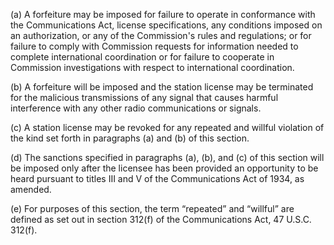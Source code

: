 (a) A forfeiture may be imposed for failure to operate in conformance with the Communications Act, license specifications, any conditions imposed on an authorization, or any of the Commission's rules and regulations; or for failure to comply with Commission requests for information needed to complete international coordination or for failure to cooperate in Commission investigations with respect to international coordination.

(b) A forfeiture will be imposed and the station license may be terminated for the malicious transmissions of any signal that causes harmful interference with any other radio communications or signals.

(c) A station license may be revoked for any repeated and willful violation of the kind set forth in paragraphs (a) and (b) of this section.
                

(d) The sanctions specified in paragraphs (a), (b), and (c) of this section will be imposed only after the licensee has been provided an opportunity to be heard pursuant to titles III and V of the Communications Act of 1934, as amended.

(e) For purposes of this section, the term “repeated” and “willful” are defined as set out in section 312(f) of the Communications Act, 47 U.S.C. 312(f).

